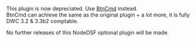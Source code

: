 This plugin is now depreciated. Use [BtnCmd](https://github.com/MintyTrebor/BtnCmd) instead.  
BtnCmd can achieve the same as the original plugin + a lot more, it is fully DWC 3.2 & 3.3b2 comptable.

No further releases of this NodeDSF optional plugin will be made.
